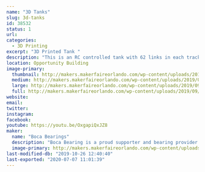 ```yaml
---
name: "3D Tanks"
slug: 3d-tanks
id: 38532
status: 1
url: 
categories:
  - 3D Printing
excerpt: "3D Printed Tank "
description: "This is an RC controlled tank with 62 links in each track.  Each side has 3 very complex suspension assemblies. Weighting at 12 lbs this is one of the largest 3-D printed projects printed at Boca Bearings."
location: Opportunity Building
image-primary:
  thumbnail: http://makers.makerfaireorlando.com/wp-content/uploads/2019/09/20190604_142156-150x150.jpg
  medium: http://makers.makerfaireorlando.com/wp-content/uploads/2019/09/20190604_142156-169x300.jpg
  large: http://makers.makerfaireorlando.com/wp-content/uploads/2019/09/20190604_142156-576x1024.jpg
  full: http://makers.makerfaireorlando.com/wp-content/uploads/2019/09/20190604_142156.jpg
website: 
email: 
twitter: 
instagram: 
facebook: 
youtube: https://youtu.be/OxgapiQxJZ8
maker:
  name: "Boca Bearings"
  description: "Boca Bearing is a proud supporter and bearing provider for makers all over the world. Based in South Florida, Boca Bearings provides all types of bearings for robotics, remote-controlled aircraft, 3D printers, industrial equipment- you name it! If it rotates, it probably has our bearing inside of it! "
  image-primary: http://makers.makerfaireorlando.com/wp-content/uploads/2015/08/BocaBearings-Logo-Tagline-1024x427.jpg
last-modified-db: "2019-10-26 12:40:40"
last-exported: "2020-07-07 11:01:39"
---
```

